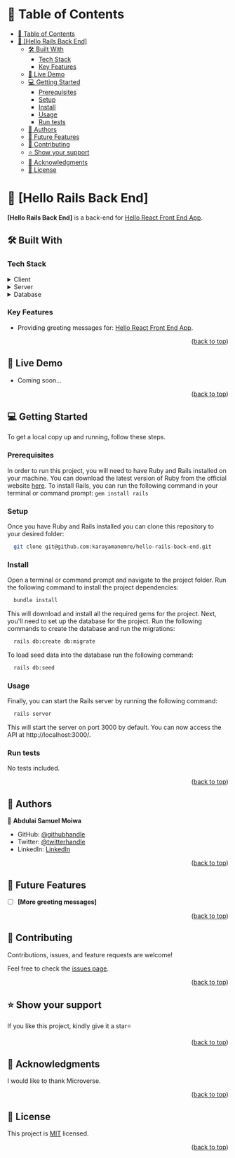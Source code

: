 <a name="readme-top"></a>

# 📗 Table of Contents

- [📗 Table of Contents](#-table-of-contents)
- [📖 \[Hello Rails Back End\] ](#-hello-rails-back-end-)
  - [🛠 Built With ](#-built-with-)
    - [Tech Stack ](#tech-stack-)
    - [Key Features ](#key-features-)
  - [🚀 Live Demo ](#-live-demo-)
  - [💻 Getting Started ](#-getting-started-)
    - [Prerequisites](#prerequisites)
    - [Setup](#setup)
    - [Install](#install)
    - [Usage](#usage)
    - [Run tests](#run-tests)
  - [👥 Authors ](#-authors-)
  - [🔭 Future Features ](#-future-features-)
  - [🤝 Contributing ](#-contributing-)
  - [⭐️ Show your support ](#️-show-your-support-)
  - [🙏 Acknowledgments ](#-acknowledgments-)
  - [📝 License ](#-license-)

# 📖 [Hello Rails Back End] <a name="about-project"></a>

**[Hello Rails Back End]** is a back-end for [Hello React Front End App](https://github.com/samuelmoiwa/hello-rails-backend).

## 🛠 Built With <a name="built-with"></a>

### Tech Stack <a name="tech-stack"></a>

<details>
  <summary>Client</summary>
  <ul>
    <li><a href="https://reactjs.org/">ReactJS</a></li>
  </ul>
</details>

<details>
  <summary>Server</summary>
  <ul>
    <li><a href="https://rubyonrails.org/">Ruby on Rails</a></li>
  </ul>
</details>

<details>
<summary>Database</summary>
  <ul>
    <li><a href="https://www.postgresql.org/">PostgreSQL</a></li>
  </ul>
</details>

### Key Features <a name="key-features"></a>

- Providing greeting messages for: [Hello React Front End App](#).

<p align="right">(<a href="#readme-top">back to top</a>)</p>

## 🚀 Live Demo <a name="live-demo"></a>

- Coming soon...

<p align="right">(<a href="#readme-top">back to top</a>)</p>

## 💻 Getting Started <a name="getting-started"></a>

To get a local copy up and running, follow these steps.

### Prerequisites

In order to run this project, you will need to have Ruby and Rails installed on your machine. You can download the latest version of Ruby from the official website [here](https://www.ruby-lang.org/en/downloads/). To install Rails, you can run the following command in your terminal or command prompt: `gem install rails`

### Setup

Once you have Ruby and Rails installed you can clone this repository to your desired folder:

```sh
  git clone git@github.com:karayamanemre/hello-rails-back-end.git
```

### Install

Open a terminal or command prompt and navigate to the project folder.
Run the following command to install the project dependencies:

```sh
  bundle install
```

This will download and install all the required gems for the project.
Next, you'll need to set up the database for the project. Run the following commands to create the database and run the migrations:

```sh
  rails db:create db:migrate
```

To load seed data into the database run the following command:

```sh
  rails db:seed
```

### Usage

Finally, you can start the Rails server by running the following command:

```sh
  rails server
```

This will start the server on port 3000 by default. You can now access the API at http://localhost:3000/.

### Run tests

No tests included.

<p align="right">(<a href="#readme-top">back to top</a>)</p>

## 👥 Authors <a name="authors"></a>

👤 **Abdulai Samuel Moiwa**

- GitHub: [@githubhandle](https://github.com/samuelmoiwa)
- Twitter: [@twitterhandle](https://twitter.com/samuelmoiwa)
- LinkedIn: [LinkedIn](https://www.linkedin.com/in/ing-abdulai-samuel-moiwa-726340142/)


<p align="right">(<a href="#readme-top">back to top</a>)</p>

## 🔭 Future Features <a name="future-features"></a>

- [ ] **[More greeting messages]**

<p align="right">(<a href="#readme-top">back to top</a>)</p>

## 🤝 Contributing <a name="contributing"></a>

Contributions, issues, and feature requests are welcome!

Feel free to check the [issues page](../../issues/).

<p align="right">(<a href="#readme-top">back to top</a>)</p>

## ⭐️ Show your support <a name="support"></a>

If you like this project, kindly give it a star⭐️

<p align="right">(<a href="#readme-top">back to top</a>)</p>

## 🙏 Acknowledgments <a name="acknowledgements"></a>

I would like to thank Microverse.

<p align="right">(<a href="#readme-top">back to top</a>)</p>

## 📝 License <a name="license"></a>

This project is [MIT](./LICENSE) licensed.

<p align="right">(<a href="#readme-top">back to top</a>)</p>

